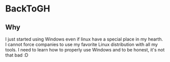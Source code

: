 # BackToGH

## Why
I just started using Windows even if linux have a special place in my hearth.
I cannot force companies to use my favorite Linux distribution with all my tools.
I need to learn how to properly use Windows and to be honest, it's not that bad :D
